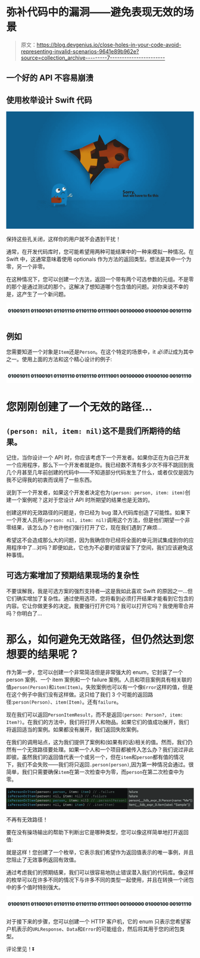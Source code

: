 # 弥补代码中的漏洞——避免表现无效的场景

> 原文：<https://blog.devgenius.io/close-holes-in-your-code-avoid-representing-invalid-scenarios-9641e89b962e?source=collection_archive---------7----------------------->

## 一个好的 API 不容易崩溃

## 使用枚举设计 Swift 代码

![](img/02383945b3327a13ada2c52b0d637f7c.png)

保持这些孔关闭，这样你的用户就不会遇到干扰！

通常，在开发代码库时，您可能希望用两种可能结果中的一种来模拟一种情况。在 Swift 中，这通常意味着使用 optionals 作为方法的返回类型。想法是其中一个为零，另一个非零。

在这种情况下，您可以创建一个方法，返回一个带有两个可选参数的元组。不是零的那个是通过测试的那个。这解决了想知道哪个包含值的问题。对你来说不幸的是，这产生了一个新问题。

![](img/e750d6ac743d8acb5678e3fb6a6491f6.png)

## 例如

您需要知道一个对象是`Item`还是`Person`。在这个特定的场景中，it *必须让*成为其中之一。使用上面的方法和这个精心设计的例子:

![](img/91789fdffa6e1fe29b7471b4fe786a75.png)

# 您刚刚创建了一个无效的路径…

## `(person: nil, item: nil)`这不是我们所期待的结果。

记住，当你设计一个 API 时，你应该考虑下一个开发者。如果你正在为自己开发一个应用程序，那么下一个开发者就是你。我已经数不清有多少次不得不跳回到我几个月甚至几年前创建的代码中——不知道部分代码发生了什么，或者仅仅是因为我不记得我的初衷而误用了一些东西。

说到下一个开发者，如果这个开发者决定也为`(person: person, item: item)`创建一个案例呢？这对于您设计 API 时所期望的结果也是无效的。

创建这样的无效路径的问题是，你已经为 bug 潜入代码库创造了可能性。如果下一个开发人员用`(person: nil, item: nil)`调用这个方法，但是他们期望一个非零结果，该怎么办？也许他们强行打开了它，现在我们遇到了麻烦…

希望这不会造成那么大的问题，因为我确信你已经将全面的单元测试集成到你的应用程序中了…对吗？即便如此，它也为不必要的错误留下了空间，我们应该避免这种事情。

## 可选方案增加了预期结果现场的复杂性

不要误解我，我是可选方案的强烈支持者—这是我如此喜欢 Swift 的原因之一…但它们确实增加了复杂性。通过使用选项，您将看到必须打开结果才能看到它包含的内容。它让你做更多的决定。我要强行打开它吗？我可以打开它吗？我使用零合并吗？你明白了…

# 那么，如何避免无效路径，但仍然达到您想要的结果呢？

作为第一步，您可以创建一个非常简洁但是非常强大的 enum，它封装了一个 person 案例、一个 item 案例和一个 failure 案例。人员和项目案例具有相关联的值`person(Person)`和`item(Item)`。失败案例也可以有一个像`Error`这样的值，但是在这个例子中我们没有这样做。这只给了我们 3 个可能的返回路径:`person(Person)`、`item(Item)`。还有`failure`。

现在我们可以返回`PersonItemResult`，而不是返回`(person: Person?, item: Item?)`。在我们的方法中，我们将打开人和物品。如果它们的值成功展开，我们将返回适当的案例。如果都没有展开，我们返回失败案例。

在我们的调用站点，这为我们提供了案例和(如果有的话)相关的值。然而，我们仍然有一个无效路径要处理。如果一个人和一个项目都被传入怎么办？我们说过非此即彼。虽然我们的返回值代表一个或另一个，但在`item`和`person`都有值的情况下，我们不会失败——我们将只返回`.person(person)`,因为第一种情况会通过。很简单，我们只需要确保`item`在第一次检查中为零，而`person`在第二次检查中为零。

![](img/23feaeeb75dfac0c55428237e934867a.png)

不再有无效路径！

要在没有操场输出的帮助下判断出它是哪种类型，您可以像这样简单地打开返回值:

就是这样！您创建了一个枚举，它表示我们希望作为返回值表示的唯一事例，并且您阻止了无效事例返回有效值。

通过考虑我们的预期结果，我们可以很容易地防止错误潜入我们的代码库。像这样的枚举可以在许多不同的情况下与许多不同的类型一起使用，并且在转换一个闭包中的多个值时特别强大。

![](img/91789fdffa6e1fe29b7471b4fe786a75.png)

对于接下来的步骤，您可以创建一个 HTTP 客户机，它的 enum 只表示您希望客户机表示的`URLResponse`、`Data`和`Error`的可能组合，然后将其用于您的闭包类型。

评论里见！⏬